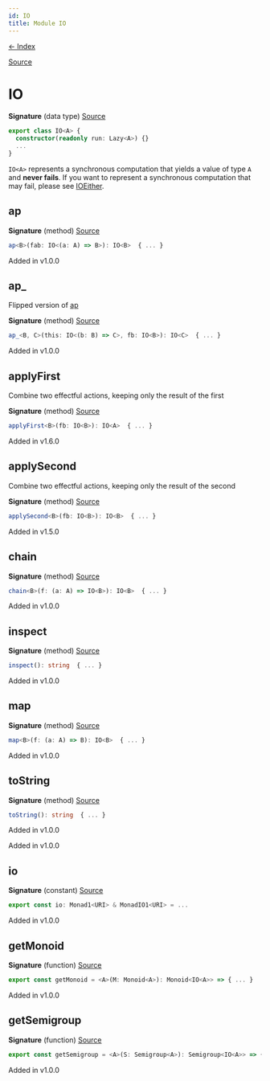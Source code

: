```yaml
---
id: IO
title: Module IO
---
```


[← Index](.)

[Source](https://github.com/gcanti/fp-ts/blob/master/src/IO.ts)

# IO

**Signature** (data type) [Source](https://github.com/gcanti/fp-ts/blob/master/src/IO.ts#L24-L63)

```ts
export class IO<A> {
  constructor(readonly run: Lazy<A>) {}
  ...
}
```

`IO<A>` represents a synchronous computation that yields a value of type `A` and **never fails**.
If you want to represent a synchronous computation that may fail, please see [IOEither](./IOEither.md).

## ap

**Signature** (method) [Source](https://github.com/gcanti/fp-ts/blob/master/src/IO.ts#L31-L33)

```ts
ap<B>(fab: IO<(a: A) => B>): IO<B>  { ... }
```

Added in v1.0.0

## ap\_

Flipped version of [ap](#ap)

**Signature** (method) [Source](https://github.com/gcanti/fp-ts/blob/master/src/IO.ts#L37-L39)

```ts
ap_<B, C>(this: IO<(b: B) => C>, fb: IO<B>): IO<C>  { ... }
```

Added in v1.0.0

## applyFirst

Combine two effectful actions, keeping only the result of the first

**Signature** (method) [Source](https://github.com/gcanti/fp-ts/blob/master/src/IO.ts#L44-L46)

```ts
applyFirst<B>(fb: IO<B>): IO<A>  { ... }
```

Added in v1.6.0

## applySecond

Combine two effectful actions, keeping only the result of the second

**Signature** (method) [Source](https://github.com/gcanti/fp-ts/blob/master/src/IO.ts#L51-L53)

```ts
applySecond<B>(fb: IO<B>): IO<B>  { ... }
```

Added in v1.5.0

## chain

**Signature** (method) [Source](https://github.com/gcanti/fp-ts/blob/master/src/IO.ts#L54-L56)

```ts
chain<B>(f: (a: A) => IO<B>): IO<B>  { ... }
```

Added in v1.0.0

## inspect

**Signature** (method) [Source](https://github.com/gcanti/fp-ts/blob/master/src/IO.ts#L57-L59)

```ts
inspect(): string  { ... }
```

Added in v1.0.0

## map

**Signature** (method) [Source](https://github.com/gcanti/fp-ts/blob/master/src/IO.ts#L28-L30)

```ts
map<B>(f: (a: A) => B): IO<B>  { ... }
```

Added in v1.0.0

## toString

**Signature** (method) [Source](https://github.com/gcanti/fp-ts/blob/master/src/IO.ts#L60-L62)

```ts
toString(): string  { ... }
```

Added in v1.0.0

Added in v1.0.0

## io

**Signature** (constant) [Source](https://github.com/gcanti/fp-ts/blob/master/src/IO.ts#L107-L114)

```ts
export const io: Monad1<URI> & MonadIO1<URI> = ...
```

Added in v1.0.0

## getMonoid

**Signature** (function) [Source](https://github.com/gcanti/fp-ts/blob/master/src/IO.ts#L98-L100)

```ts
export const getMonoid = <A>(M: Monoid<A>): Monoid<IO<A>> => { ... }
```

Added in v1.0.0

## getSemigroup

**Signature** (function) [Source](https://github.com/gcanti/fp-ts/blob/master/src/IO.ts#L84-L93)

```ts
export const getSemigroup = <A>(S: Semigroup<A>): Semigroup<IO<A>> => { ... }
```

Added in v1.0.0
